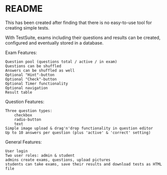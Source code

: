 # README
This has been created after finding that there is no easy-to-use tool for creating simple tests.

With TestSuite, exams including their questions and results can be created, configured and eventually stored in a database.

Exam Features:

    Question pool (questions total / active / in exam)
    Questions can be shuffled
    Answers can be shuffled as well
    Optional "Hint"-button
    Optional "Check"-button
    Optional Timer functionality
    Optional navigation
    Result table

Question Features:

    Three question types:
        checkbox
        radio-button
        text
    Simple image upload & drag'n'drop functionality in question editor
    Up to 10 answers per question (plus 'active' & 'correct' setting)

General Features:

    User login
    Two user roles: admin & student
    admins create exams, questions, upload pictures
    students can take exams, save their results and download tests as HTML file
